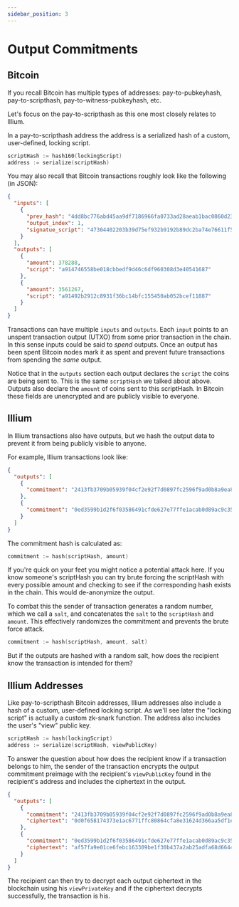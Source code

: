 ```yaml
---
sidebar_position: 3
---
```


# Output Commitments

## Bitcoin

If you recall Bitcoin has multiple types of addresses: pay-to-pubkeyhash, pay-to-scripthash, pay-to-witness-pubkeyhash, etc.

Let's focus on the pay-to-scripthash as this one most closely relates to Illium. 

In a pay-to-scripthash address the address is a serialized hash of a custom, user-defined, locking script. 

```go
scriptHash := hash160(lockingScript)
address := serialize(scriptHash)
```

You may also recall that Bitcoin transactions roughly look like the following (in JSON):

```json
{
  "inputs": [
    {
      "prev_hash": "4dd8bc776abd45aa9df7186966fa0733ad28aeab1bac0860d2316a051e65c6d2",
      "output_index": 1,
      "signatue_script": "47304402203b39d75ef932b9192b89dc2ba74e76611f552ef7167e74d55ef5e6822740a8140220063231351174d6c31ca15b7da1d8d60cc8f8a764fd578a9a11c1b564522c512b01210391adc032a6cd78870d5ec400bdecc031344e96364654f1cfedb34fdbd6afaea5",
    }
  ],
  "outputs": [
    {
      "amount": 378288,
      "script": "a914746558be018cbbedf9d46c6df960308d3e40541687"
    },
    {
      "amount": 3561267,
      "script": "a91492b2912c8931f36bc14bfc155450ab052bcef11887"
    }
  ]
}
```

Transactions can have multiple `inputs` and `outputs`. Each `input` points to an unspent transaction output (UTXO) from
some prior transaction in the chain. In this sense inputs could be said to *spend* outputs. Once an output has been spent
Bitcoin nodes mark it as spent and prevent future transactions from spending the *same* output.

Notice that in the `outputs` section each output declares the `script` the coins are being sent to. This is the same 
`scriptHash` we talked about above. Outputs also declare the `amount` of coins sent to this scriptHash. 
In Bitcoin these fields are unencrypted and are publicly visible to everyone.

## Illium

In Illium transactions also have outputs, but we hash the output data to prevent it from being publicly visible to anyone. 

For example, Illium transactions look like:

```json
{
  "outputs": [
    {
      "commitment": "2413fb3709b05939f04cf2e92f7d0897fc2596f9ad0b8a9ea855c7bfebaae892"
    },
    {
      "commitment": "0ed3599b1d2f6f03586491cfde627e77ffe1acab0d89ac9c35d738369e4f527d"
    }
  ]
}
```

The commitment hash is calculated as:

```go
commitment := hash(scriptHash, amount)
```

If you're quick on your feet you might notice a potential attack here. If you know someone's scriptHash you can try brute
forcing the scriptHash with every possible amount and checking to see if the corresponding hash exists in the chain. This
would de-anonymize the output. 

To combat this the sender of transaction generates a random number, which we call a `salt`, and concatenates the `salt` 
to the `scriptHash` and `amount`. This effectively randomizes the commitment and prevents the brute force attack.

```go
commitment := hash(scriptHash, amount, salt)
```

But if the outputs are hashed with a random salt, how does the recipient know the transaction is intended for them? 

## Illium Addresses

Like pay-to-scripthash Bitcoin addresses, Illium addresses also include a hash of a custom, user-defined locking script.
As we'll see later the "locking script" is actually a custom zk-snark function. The address also includes the user's 
"view" public key.

```go
scriptHash := hash(lockingScript)
address := serialize(scriptHash, viewPublicKey)
```

To answer the question about how does the recipient know if a transaction belongs to him, the sender of the transaction 
encrypts the output commitment preimage with the recipient's `viewPublicKey` found in the recipient's address and includes the ciphertext in the output.

```json
{
  "outputs": [
    {
      "commitment": "2413fb3709b05939f04cf2e92f7d0897fc2596f9ad0b8a9ea855c7bfebaae892",
      "ciphertext": "0d0f658174373e1ac6771ffc80864cfa8e31624d366aa5df1e55346ebc0bcd64eb44e9272f741a80e041e58dcc7b2bf45ba6847ebc3fbb29f0b6d659c4ed8aa46ea1a3fb0f3dd9d540b79c8e607cf79386e7541669aff59d8965339af31afb0c37013ade50fa8f4bb7192fabf91b86a38103f1930ea8635c6f8011646b4faa41"
    },
    {
      "commitment": "0ed3599b1d2f6f03586491cfde627e77ffe1acab0d89ac9c35d738369e4f527d",
      "ciphertext": "af57fa9e01ce6febc163309be1f30b437a2ab25adfa68d664412ef5e1b4897a1c50c4c5136446f5b53b038e7ee150385878c7ac2fd0c18ae657a3e387deaf36c630930c28aa50e0852009b99cded71e3e981112e4965e7f058bab4edd45901ef664c520611137944379dbf751d336582a0498b6fba77768bddad1c96f2f69261"
    }
  ]
}
```

The recipient can then try to decrypt each output ciphertext in the blockchain using his `viewPrivateKey` and if the ciphertext decrypts
successfully, the transaction is his. 
